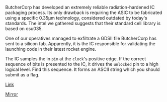 ButcherCorp has developed an extremely reliable radiation-hardened IC packaging process. Its only drawback is requiring the ASIC to be fabricated using a specific 0.35μm technology, considered outdated by today's standards. The intel we gathered suggests that their standard cell library is based on osu035.

One of our operatives managed to exfiltrate a GDSII file ButcherCorp has sent to a silicon fab. Apparently, it is the IC responsible for validating the launching code in their latest rocket engine.

The IC samples the in `pin` at the `clock`'s positive edge. If the correct sequence of bits is presented to the IC, it drives the `unlocked` pin to a high logical level. Find this sequence. It forms an ASCII string which you should submit as a flag.

[Link](https://cloud.ufscar.br:8080/v1/AUTH_c93b694078064b4f81afd2266a502511/static.pwn2win.party/shiftreg_e7f285dccca5788b157d72e7fde31a92ed765c64ec86d56164426b7c1cde1625.tar.gz)

[Mirror](https://static.pwn2win.party/shiftreg_e7f285dccca5788b157d72e7fde31a92ed765c64ec86d56164426b7c1cde1625.tar.gz)
